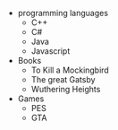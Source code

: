 - programming languages
  * C++
  * C#
  * Java
  * Javascript
- Books
  * To Kill a Mockingbird
  * The great Gatsby
  * Wuthering Heights
- Games
  * PES
  * GTA
